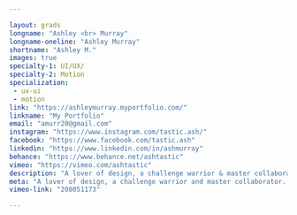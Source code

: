 ```yaml
---

layout: grads
longname: "Ashley <br> Murray"
longname-oneline: "Ashley Murray"
shortname: "Ashley M."
images: true
specialty-1: UI/UX/
specialty-2: Motion
specialization:
 - ux-ui
 - motion
link: "https://ashleymurray.myportfolio.com/"
linkname: "My Portfolio"
email: "amurr20@gmail.com"
instagram: "https://www.instagram.com/tastic.ash/"
facebook: "https://www.facebook.com/tastic.ash"
linkedin: "https://www.linkedin.com/in/ashmurray"
behance: "https://www.behance.net/ashtastic"
vimeo: "https://vimeo.com/ashtastic"
description: "A lover of design, a challenge warrior & master collaborator. I stretch the boundaries, armed with weird & logical creativity. Ash Tastic is my moniker. Life’s a party & I’m a designer."
meta: "A lover of design, a challenge warrior and master collaborator. I stretch the boundaries, armed with weird and logical creativity. Ash Tastic is my moniker. Life’s a party and I’m a designer."
vimeo-link: "208051173"

---
```

